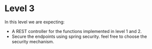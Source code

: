 # Level 3

In this level we are expecting:
* A REST controller for the functions implemented in level 1 and 2.
* Secure the endpoints using spring security. feel free to choose the security mechanism. 